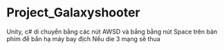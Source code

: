 # Project_Galaxyshooter
Unity, c#
di chuyển bằng các nút AWSD và bắng bằng nút Space trên bàn phím để bắn hạ máy bay địch
Nếu die 3 mạng sẽ thua
